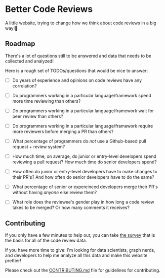 # Better Code Reviews

A little website, trying to change how we think about code reviews in a big way!🚀

## Roadmap
There's a lot of questions still to be answered and data that needs to be collected and analyzed!

Here is a rough set of TODOs/questions that would be nice to answer:

- [ ] Do years of experience and opinions on code reviews have any correlation?
- [ ] Do programmers working in a particular language/framework spend more time reviewing than others?
- [ ] Do programmers working in a particular language/framework wait for peer review than others?
- [ ] Do programmers working in a particular language/framework require more reviewers before merging a PR than others?
- [ ] What percentage of programmers do *not* use a Github-based pull request + review system?
- [ ] How much time, on average, do junior or entry-level developers spend reviewing a pull request? How much time do senior developers spend?
- [ ] How often do junior or entry-level developers have to make changes to their PR's? And how often do senior developers have to do the same?
- [ ] What percentage of senior or expereinced developers merge their PR's without having *anyone* else review them?
- [ ] What role does the reviewee's gender play in how long a code review takes to be merged? Or how many comments it receives?


## Contributing
If you only have a few minutes to help out, you can take [the survey](https://vaidehi.typeform.com/to/tl7MX5) that is the basis for all of the code review data.

If you have more time to give: I'm looking for data scientists, graph nerds, and developers to help me analyze all this data and make this website prettier!

Please check out the [CONTRIBUTING.md](.github/CONTRIBUTING.md) file for guidelines for contributing.
